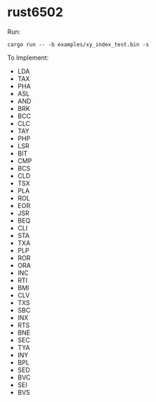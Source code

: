# rust6502

Run:

```shell
cargo run -- -b examples/xy_index_test.bin -s
```

To Implement:

- LDA
- TAX
- PHA
- ASL
- AND
- BRK
- BCC
- CLC
- TAY
- PHP
- LSR
- BIT
- CMP
- BCS
- CLD
- TSX
- PLA
- ROL
- EOR
- JSR
- BEQ
- CLI
- STA
- TXA
- PLP
- ROR
- ORA
- INC
- RTI
- BMI
- CLV
- TXS
- SBC
- INX
- RTS
- BNE
- SEC
- TYA
- INY
- BPL
- SED
- BVC
- SEI
- BVS
